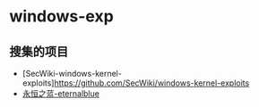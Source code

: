 # windows-exp
## 搜集的项目
* [SecWiki-windows-kernel-exploits]https://github.com/SecWiki/windows-kernel-exploits
* [永恒之蓝-eternalblue](https://github.com/krubottom/OSCP-Study/tree/master/exploit-notes)
